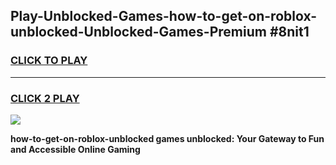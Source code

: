 
## Play-Unblocked-Games-how-to-get-on-roblox-unblocked-Unblocked-Games-Premium #8nit1
<h3>
<a href="https://premium.freeplayer.one?title=how-to-get-on-roblox-unblocked&ref=12M">CLICK TO PLAY</a></h3>
<hr>

<h3>
<a href="https://premium.freeplayer.one?title=how-to-get-on-roblox-unblocked&ref=12M">CLICK 2 PLAY</a>
  
</h3>

<a href="https://premium.freeplayer.one?title=how-to-get-on-roblox-unblocked&ref=12M"><img src="https://clearcache.store/games.png"></a>


**how-to-get-on-roblox-unblocked games unblocked: Your Gateway to Fun and Accessible Online Gaming**
